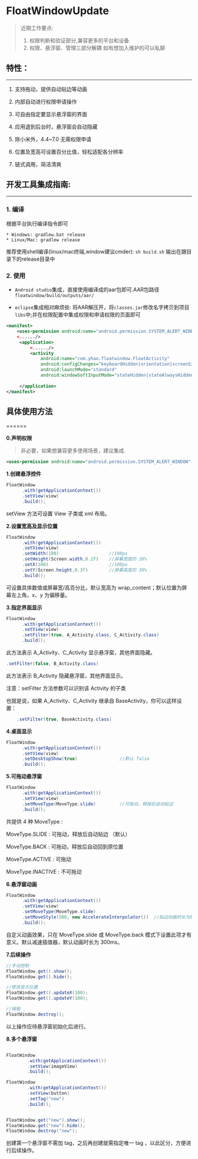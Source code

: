 #  FloatWindowUpdate

> 近期工作要点:
> 1. 权限判断和验证部分,兼容更多的平台和设备
> 2. 权限、悬浮窗、管理三部分解耦
> 如有想加入维护的可以私聊


## 特性：
------

 1. 支持拖动，提供自动贴边等动画

 2. 内部自动进行权限申请操作

 3. 可自由指定要显示悬浮窗的界面

 4. 应用退到后台时，悬浮窗会自动隐藏

 5. 除小米外，4.4~7.0 无需权限申请

 6. 位置及宽高可设置百分比值，轻松适配各分辨率

 7. 链式调用，简洁清爽


## 开发工具集成指南:
------

### 1. 编译

根据平台执行编译指令即可

    * Windows: gradlew.bat release
    * Linux/Mac: gradlew release

推荐使用shell编译(linux/mac终端,window建议cmder):
   `sh build.sh`
   输出在跟目录下的release目录中

### 2. 使用

* `Android studio`集成，直接使用编译成的aar包即可.AAR包路径 `floatwindow/build/outputs/aar/`

* `eclipse`集成相对麻烦些: 将AAR解压开，将`classes.jar`修改名字拷贝到项目`libs`中;并在权限配置中集成权限和申请权限的页面即可

``` xml
<manifest>
    <uses-permission android:name="android.permission.SYSTEM_ALERT_WINDOW" />
    <....../>
     <application>
         <....../>
         <activity
             android:name="com.yhao.floatwindow.FloatActivity"
             android:configChanges="keyboardHidden|orientation|screenSize"
             android:launchMode="standard"
             android:windowSoftInputMode="stateHidden|stateAlwaysHidden" />
     
     </application>
</manifest>
```



##  具体使用方法
======


**0.声明权限**

> 非必要，如果想兼容更多使用场景，建议集成.

``` xml
<uses-permission android:name="android.permission.SYSTEM_ALERT_WINDOW" />
```


**1.创建悬浮控件**

``` java
FloatWindow
      .with(getApplicationContext())
      .setView(view)
      .build();

```

setView 方法可设置 View 子类或 xml 布局。

**2.设置宽高及显示位置**

``` java
FloatWindow
      .with(getApplicationContext())
      .setView(view)
      .setWidth(100)                   //100px
      .setHeight(Screen.width,0.2f)    //屏幕宽度的 20%
      .setX(100)                       //100px
      .setY(Screen.height,0.3f)        //屏幕高度的 30%
      .build();
```

可设置具体数值或屏幕宽/高百分比，默认宽高为 wrap_content；默认位置为屏幕左上角，x、y 为偏移量。


**3.指定界面显示**

``` java
FloatWindow
      .with(getApplicationContext())
      .setView(view)
      .setFilter(true, A_Activity.class, C_Activity.class)
      .build();

```
此方法表示 A_Activity、C_Activity 显示悬浮窗，其他界面隐藏。

``` java
.setFilter(false, B_Activity.class)
```
此方法表示 B_Activity 隐藏悬浮窗，其他界面显示。

注意：setFilter 方法参数可以识别该 Activity 的子类

也就是说，如果 A_Activity、C_Activity 继承自 BaseActivity，你可以这样设置：

``` java
    .setFilter(true, BaseActivity.class)
```

**4.桌面显示**

``` java
FloatWindow
      .with(getApplicationContext())
      .setView(view)
      .setDesktopShow(true)                //默认 false
      .build();

```

**5.可拖动悬浮窗**

``` java
FloatWindow
      .with(getApplicationContext())
      .setView(view)
      .setMoveType(MoveType.slide)         //可拖动，释放后自动贴边
      .build();

```

共提供 4 种 MoveType :

MoveType.SLIDE       : 可拖动，释放后自动贴边 （默认）

MoveType.BACK        : 可拖动，释放后自动回到原位置

MoveType.ACTIVE      : 可拖动

MoveType.INACTIVE    : 不可拖动


**6.悬浮窗动画**

``` java
FloatWindow
      .with(getApplicationContext())
      .setView(view)
      .setMoveType(MoveType.slide)
      .setMoveStyle(500, new AccelerateInterpolator())  //贴边动画时长为500ms，加速插值器
      .build();

```

自定义动画效果，只在 MoveType.slide 或 MoveType.back 模式下设置此项才有意义。默认减速插值器，默认动画时长为 300ms。


**7.后续操作**

``` java
//手动控制
FloatWindow.get().show();
FloatWindow.get().hide();

//修改显示位置
FloatWindow.get().updateX(100);
FloatWindow.get().updateY(100);

//销毁
FloatWindow.destroy();

```

以上操作应待悬浮窗初始化后进行。


**8.多个悬浮窗**

``` java

FloatWindow
        .with(getApplicationContext())
        .setView(imageView)
        .build();

FloatWindow
        .with(getApplicationContext())
        .setView(button)
        .setTag("new")
        .build();


FloatWindow.get("new").show();
FloatWindow.get("new").hide();
FloatWindow.destroy("new");

```

创建第一个悬浮窗不需加 tag，之后再创建就需指定唯一 tag ，以此区分，方便进行后续操作。

